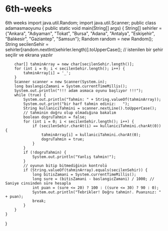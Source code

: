 # 6th-weeks
6th weeks
import java.util.Random;
import java.util.Scanner;
public class adamasmaoyunu {
    public static void main(String[] args) {
        String[] sehirler = {"Ankara", "Adıyaman", "Tokat", "Bursa", "Adana", "Antalya", "Eskişehir",
                "Balıkesir", "Gaziantep", "Samsun"};
        Random random = new Random();
        String secilenSehir = sehirler[random.nextInt(sehirler.length)].toUpperCase();
        // istenilen bir şehir seçilir ve ekrana yazılır

        char[] tahminArray = new char[secilenSehir.length()];
        for (int i = 0; i < secilenSehir.length(); i++) {
            tahminArray[i] = '_';
        }
        Scanner scanner = new Scanner(System.in);
        long baslangicZamani = System.currentTimeMillis();
        System.out.println("!!! adam asmaca oyunu başlıyor !!!");
        while (true) {
            System.out.println("Tahmin: " + String.valueOf(tahminArray));
            System.out.print("bir harf tahmin ediniz:   ");
            String kullaniciTahmini = scanner.nextLine().toUpperCase();
            // tahminin doğru olup olmadığına bakalım
            boolean dogruTahmin = false;
            for (int i = 0; i < secilenSehir.length(); i++) {
                if (secilenSehir.charAt(i) == kullaniciTahmini.charAt(0)) {
                    tahminArray[i] = kullaniciTahmini.charAt(0);
                    dogruTahmin = true;
                }
            }
            if (!dogruTahmin) {
                System.out.println("Yanlış tahmin!");
            }
            // oyunun bitip bitmediğinin kontrolü
            if (String.valueOf(tahminArray).equals(secilenSehir)) {
                long bitisZamani = System.currentTimeMillis();
                long sure = (bitisZamani - baslangicZamani) / 1000; // Saniye cinsinden süre hesapla
                int puan = (sure <= 20) ? 100 : ((sure <= 30) ? 90 : 0);
                System.out.println("Tebrikler! Doğru tahmin!. Puanınız: " + puan);
                break;
            }
        }
    }
}
